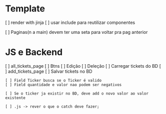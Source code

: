 # Template
[ ] render with jinja
[ ] usar include para reutilizar componentes

[ ] Paginas(n a main) devem ter uma seta para voltar pra pag anterior

# JS e Backend
[ ] all_tickets_page
    [ ] Btns
        [ ] Edição
        [ ] Deleção
    [ ] Carregar tickets do BD
[ ] add_tickets_page
    [ ] Salvar tickets no BD

    [ ] Field Ticker busca se o Ticker é valido
    [ ] Field quantidade e valor nao podem ser negativos

    [ ] Se o ticker ja existir no BD, deve add o novo valor ao valor existente

    [ ] .js -> rever o que o catch deve fazer;

<!-- 
MODELS

history:
  Deve ter: 
  - a data da compra, 
  - a quantidade de foi comprada nessa data e 
  - o valor pelo qual foi comprado
 -->